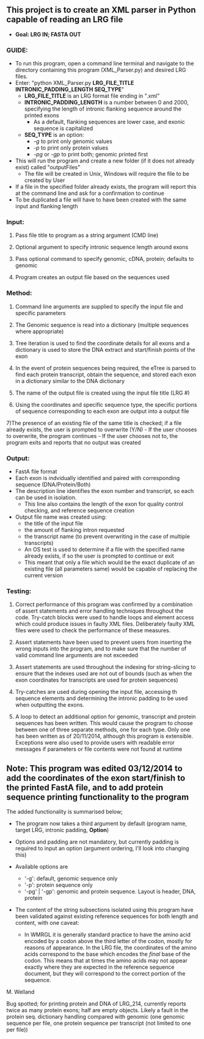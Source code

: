## This project is to create an XML parser in Python capable of reading an LRG file
* **Goal: LRG IN; FASTA OUT**

### GUIDE:
- To run this program, open a command line terminal and navigate to the directory containing this program (XML_Parser.py) and desired LRG files. 
- Enter:    "python XML_Parser.py **LRG_FILE_TITLE INTRONIC_PADDING_LENGTH SEQ_TYPE**"
	- **LRG_FILE_TITLE** is an LRG format file ending in ".xml"
	- **INTRONIC_PADDING_LENGTH** is a number between 0 and 2000, specifying the length of intronic flanking sequence around the printed exons
		- As a default, flanking sequences are lower case, and exonic sequence is capitalized
	- **SEQ_TYPE** is an option:
		- *-g* to print only genomic values
		- *-p* to print only protein values
		- *-pg* or *-gp* to print both; genomic printed first
- This will run the program and create a new folder (if it does not already exist) called "outputFiles"
	- The file will be created in Unix, Windows will require the file to be created by User	
- If a file in the specified folder already exists, the program will report this at the command line and ask for a confirmation to continue
- To be duplicated a file will have to have been created with the same input and flanking length

### Input:
1) Pass file title to program as a string argument (CMD line)

2) Optional argument to specify intronic sequence length around exons

3) Pass optional command to specify genomic, cDNA, protein; defaults to genomic

4) Program creates an output file based on the sequences used
	
### Method:
1) Command line arguments are supplied to specify the input file and specific parameters

2) The Genomic sequence is read into a dictionary (multiple sequences where appropriate)

3) Tree iteration is used to find the coordinate details for all exons and a dictionary is used to store the DNA extract and start/finish points of the exon

4) In the event of protein sequences being required, the eTree is parsed to find each protein transcript, obtain the sequence, and stored each exon in a dictionary similar to the DNA dictionary

5) The name of the output file is created using the input file title (LRG #)

6) Using the coordinates and specific sequence type, the specific portions of sequence corresponding to each exon are output into a output file

7)The presence of an existing file of the same title is checked; if a file already exists, the user is prompted to overwrite (Y/N)
	- If the user chooses to overwrite, the program continues
	- If the user chooses not to, the program exits and reports that no output was created

### Output:
- FastA file format
- Each exon is indvidually identified and paired with corresponding sequence (DNA/Protein/Both)
- The description line identifies the exon number and transcript, so each can be used in isolation.
	- This line also contains the length of the exon for quality control checking, and reference sequence creation
- Output file name was created using:
	* the title of the input file
	* the amount of flanking intron requested
	* the transcript name (to prevent overwriting in the case of multiple transcripts)
	* An OS test is used to determine if a file with the specified name already exists, if so the user is prompted to continue or exit
	* This meant that only a file which would be the exact duplicate of an existing file (all parameters same) would be capable of replacing the current version


### Testing:
1) Correct performance of this program was confirmed by a combination of assert statements and error handling techniques throughout the code. Try-catch blocks were used to handle loops and element access which could produce issues in faulty XML files. Deliberately faulty XML files were used to check the performance of these measures.

2) Assert statements have been used to prevent users from inserting the wrong inputs into the program, and to make sure that the number of valid command line arguments are not exceeded

3) Assert statements are used throughout the indexing for string-slicing to ensure that the indexes used are not out of bounds (such as when the exon coordinates for transcripts are used for protein sequences)

4) Try-catches are used during opening the input file, accessing th sequence elements and determining the intronic padding to be used when outputting the exons.

5) A loop to detect an additional option for genomic, transcript and protein sequences has been written. This would cause the program to choose between one of three separate methods, one for each type. Only one has been written as of 20/11/2014, although this program is extensible. Exceptions were also used to provide users with readable error messages if parameters or file contents were not found at runtime

Note: This program was edited 03/12/2014 to add the coordinates of the exon start/finish to the printed FastA file, and to add protein sequence printing functionality to the program
---
The added functionality is summarised below;
* The program now takes a third argument by default (program name, target LRG, intronic padding, **Option**)
* Options and padding are not mandatory, but currently padding is required to input an option (argument ordering, I'll look into changing this)
* Available options are 
    - '-g': default, genomic sequence only
    - '-p': protein sequence only
    - '-pg' | '-gp': genomic and protein sequence. Layout is header, DNA, protein

* The content of the string subsections isolated using this program have been validated against existing reference sequences for both length and content, with one caveat: 
	* In WMRGL it is generally standard practice to have the amino acid encoded by a codon above the third letter of the codon, mostly for reasons of appearance. In the LRG file, the coordinates of the amino acids correspond to the base which encodes the *final* base of the codon. This means that at times the amino acids may not appear exactly where they are expected in the reference sequence document, but they will correspond to the correct portion of the sequence.

M. Welland
    
    
Bug spotted; for printing protein and DNA of LRG_214, currently reports twice as many protein exons; half are empty objects. Likely a fault in the protein seq. dictionary handling compared with genomic (one genomic sequence per file, one protein sequence per transcript (not limited to one per file))
